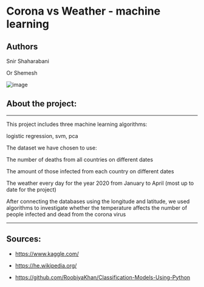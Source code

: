 # Corona vs Weather - machine learning



## Authors

Snir Shaharabani 

Or Shemesh 



![image](https://user-images.githubusercontent.com/46107190/88825227-01b0fb00-d1d0-11ea-87f1-c88f7e0b0e91.png)




## About the project:


******
This project includes three machine learning algorithms:

logistic regression, svm, pca


The dataset we have chosen to use:

The number of deaths from all countries on different dates

The amount of those infected from each country on different dates

The weather every day for the year 2020 from January to April (most up to date for the project)


After connecting the databases using the longitude and latitude, we used algorithms to investigate 
whether the temperature affects the number of people infected and dead from the corona virus
******



## Sources:

* https://www.kaggle.com/ 

* https://he.wikipedia.org/

* https://github.com/RoobiyaKhan/Classification-Models-Using-Python


